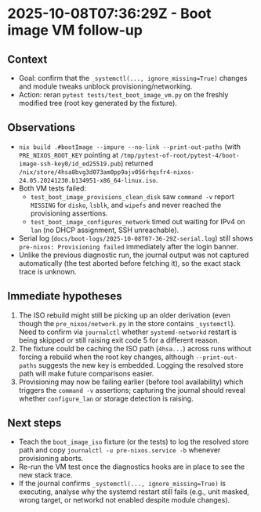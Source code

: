 # 2025-10-08T07:36:29Z - Boot image VM follow-up

## Context
- Goal: confirm that the `_systemctl(..., ignore_missing=True)` changes and module tweaks unblock provisioning/networking.
- Action: reran `pytest tests/test_boot_image_vm.py` on the freshly modified tree (root key generated by the fixture).

## Observations
- `nix build .#bootImage --impure --no-link --print-out-paths` (with `PRE_NIXOS_ROOT_KEY` pointing at `/tmp/pytest-of-root/pytest-4/boot-image-ssh-key0/id_ed25519.pub`) returned `/nix/store/4hsa8bvg3d073am0pp9ajv056rhqsfr4-nixos-24.05.20241230.b134951-x86_64-linux.iso`.
- Both VM tests failed:
  - `test_boot_image_provisions_clean_disk` saw `command -v` report `MISSING` for `disko`, `lsblk`, and `wipefs` and never reached the provisioning assertions.
  - `test_boot_image_configures_network` timed out waiting for IPv4 on `lan` (no DHCP assignment, SSH unreachable).
- Serial log (`docs/boot-logs/2025-10-08T07-36-29Z-serial.log`) still shows `pre-nixos: Provisioning failed` immediately after the login banner.
- Unlike the previous diagnostic run, the journal output was not captured automatically (the test aborted before fetching it), so the exact stack trace is unknown.

## Immediate hypotheses
1. The ISO rebuild might still be picking up an older derivation (even though the `pre_nixos/network.py` in the store contains `_systemctl`). Need to confirm via `journalctl` whether `systemd-networkd` restart is being skipped or still raising exit code 5 for a different reason.
2. The fixture could be caching the ISO path (`4hsa...`) across runs without forcing a rebuild when the root key changes, although `--print-out-paths` suggests the new key is embedded. Logging the resolved store path will make future comparisons easier.
3. Provisioning may now be failing earlier (before tool availability) which triggers the `command -v` assertions; capturing the journal should reveal whether `configure_lan` or storage detection is raising.

## Next steps
- Teach the `boot_image_iso` fixture (or the tests) to log the resolved store path and copy `journalctl -u pre-nixos.service -b` whenever provisioning aborts.
- Re-run the VM test once the diagnostics hooks are in place to see the new stack trace.
- If the journal confirms `_systemctl(..., ignore_missing=True)` is executing, analyse why the systemd restart still fails (e.g., unit masked, wrong target, or networkd not enabled despite module changes).

